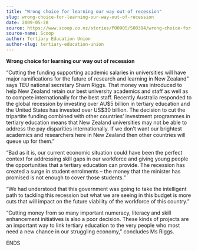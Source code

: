 ```yaml
---
title: "Wrong choice for learning our way out of recession"
slug: wrong-choice-for-learning-our-way-out-of-recession
date: 2009-05-28
source: https://www.scoop.co.nz/stories/PO0905/S00384/wrong-choice-for-learning-our-way-out-of-recession.htm
source-name: Scoop
author: Tertiary Education Union
author-slug: tertiary-education-union
---
```


<p><b> Wrong choice for learning our way out of
recession</b></p>

<p>“Cutting the funding supporting academic
salaries in universities will have major ramifications for
the future of research and learning in New Zealand” says
TEU national secretary Sharn Riggs. That money was
introduced to help New Zealand retain our best university
academics and staff as well as to compete internationally
for the best staff. Recently Australia responded to the
global recession by investing over AU$5 billion in tertiary
education and the United States has invested over US$30
billion. The decision to cut the tripartite funding combined
with other countries’ investment programmes in tertiary
education means that New Zealand universities may not be
able to address the pay disparities internationally. If we
don’t want our brightest academics and researchers here in
New Zealand then other countries will queue up for
them.”</p>

<p>“Bad as it is, our current economic situation
could have been the perfect context for addressing skill
gaps in our workforce and giving young people the
opportunities that a tertiary education can provide. The
recession has created a surge in student enrolments – the
money that the minister has promised is not enough to cover
those students.”</p>

<p>“We had understood that this
government was going to take the intelligent path to
tackling this recession but what we are seeing in this
budget is more cuts that will impact on the future viability
of the workforce of this country.”</p>

<p>“Cutting money from
so many important numeracy, literacy and skill enhancement
initiatives is also a poor decision. These kinds of projects
are an important way to link tertiary education to the very
people who most need a new chance in our struggling
economy,” concludes Ms
Riggs.</p>

<p>ENDS<p>

<p></p>